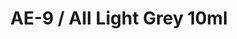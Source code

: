 ---
layout: product
title: "AE-9 / AII Light Grey 10ml"
price: "330" 
desc: "Acrylic Laquer 10mL"
img_path: "/assets/img/RC308.jpg"
brand: "AK "
available: false
special_offer: false
new: false
soon: false
cat: "020000"
subcat: "020200"
subsubcat: "020201"
sifra: "RC308"
popular: false
---